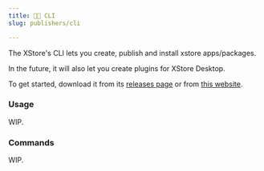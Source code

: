 ```yaml
---
title: 👨‍💻 CLI
slug: publishers/cli

---
```


The XStore's CLI lets you create, publish and install xstore apps/packages.

In the future, it will also let you create plugins for XStore Desktop.

To get started, download it from its [releases page](https://github.com/X-Store-app/cli) or from [this website](/download).

### Usage

WIP.

### Commands

WIP.